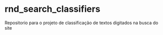 # rnd_search_classifiers
Repositorio para o projeto de classificação de textos digitados na busca do site
